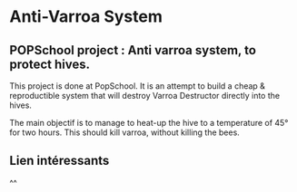 # Anti-Varroa System  #

##  POPSchool project : Anti varroa system, to protect hives. ## 

This project is done at PopSchool. It is an attempt to build a cheap & reproductible system that will destroy Varroa Destructor directly into the hives.

The main objectif is to manage to heat-up the hive to a temperature of 45° for two hours. This should kill varroa, without killing the bees.

## Lien intéressants ## 
^^
